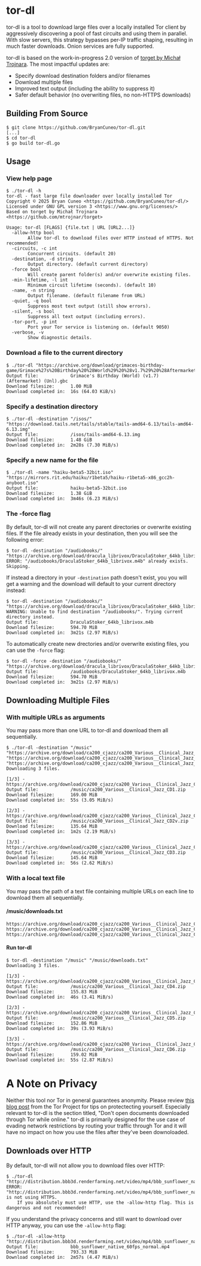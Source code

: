 # tor-dl

tor-dl is a tool to download large files over a locally installed Tor client
by aggressively discovering a pool of fast circuits and using them in
parallel. With slow servers, this strategy bypasses per-IP traffic shaping,
resulting in much faster downloads. Onion services are fully supported.

tor-dl is based on the work-in-progress 2.0 version of
[torget by Michał Trojnara](https://github.com/mtrojnar/torget). The most
impactful updates are:

- Specify download destination folders and/or filenames
- Download multiple files
- Improved text output (including the ability to suppress it)
- Safer default behavior (no overwriting files, no non-HTTPS downloads)

## Building From Source

    $ git clone https://github.com/BryanCuneo/tor-dl.git
    [...]
    $ cd tor-dl
    $ go build tor-dl.go

## Usage

### View help page
    $ ./tor-dl -h
    tor-dl - fast large file downloader over locally installed Tor
    Copyright © 2025 Bryan Cuneo <https://github.com/BryanCuneo/tor-dl/>
    Licensed under GNU GPL version 3 <https://www.gnu.org/licenses/>
    Based on torget by Michał Trojnara <https://github.com/mtrojnar/torget>

    Usage: tor-dl [FLAGS] {file.txt | URL [URL2...]}
      -allow-http bool
            Allow tor-dl to download files over HTTP instead of HTTPS. Not recommended!
      -circuits, -c int
            Concurrent circuits. (default 20)
      -destination, -d string
            Output directory. (default current directory)
      -force bool
            Will create parent folder(s) and/or overwrite existing files.
      -min-lifetime, -l int
            Minimum circuit lifetime (seconds). (default 10)
      -name, -n string
            Output filename. (default filename from URL)
      -quiet, -q bool
            Suppress most text output (still show errors).
      -silent, -s bool
            Suppress all text output (including errors).
      -tor-port, -p int
            Port your Tor service is listening on. (default 9050)
      -verbose, -v
            Show diagnostic details.

### Download a file to the current directory
    $ ./tor-dl "https://archive.org/download/grimaces-birthday-game/Grimace%27s%20Birthday%20%28World%29%20%28v1.7%29%20%28Aftermarket%29%20%28Unl%29.gbc"
    Output file:            Grimace's Birthday (World) (v1.7) (Aftermarket) (Unl).gbc
    Download filesize:      1.00 MiB
    Download completed in:  16s (64.03 KiB/s)

### Specify a destination directory
    $ ./tor-dl -destination "/isos/" "https://download.tails.net/tails/stable/tails-amd64-6.13/tails-amd64-6.13.img"
    Output file:            /isos/tails-amd64-6.13.img
    Download filesize:      1.48 GiB
    Download completed in:  2m28s (7.30 MiB/s)

### Specify a new name for the file
    $ ./tor-dl -name "haiku-beta5-32bit.iso" "https://mirrors.rit.edu/haiku/r1beta5/haiku-r1beta5-x86_gcc2h-anyboot.iso"
    Output file:            haiku-beta5-32bit.iso
    Download filesize:      1.38 GiB
    Download completed in:  3m46s (6.23 MiB/s)

### The -force flag
By default, tor-dl will not create any parent directories or overwrite
existing files. If the file already exists in your destination, then you
will see the following error:

    $ tor-dl -destination "/audiobooks/" "https://archive.org/download/dracula_librivox/DraculaStoker_64kb_librivox.m4b"
    ERROR: "/audiobooks/DraculaStoker_64kb_librivox.m4b" already exists. Skipping.

If instead a directory in your `-destination` path doesn't exist, you
you will get a warning and the download will default to your current
directory instead:

    $ tor-dl -destination "/audiobooks/" "https://archive.org/download/dracula_librivox/DraculaStoker_64kb_librivox.m4b"
    WARNING: Unable to find destination "/audiobooks/". Trying current directory instead.
    Output file:            DraculaStoker_64kb_librivox.m4b
    Download filesize:      594.70 MiB
    Download completed in:  3m21s (2.97 MiB/s)

To automatically create new drectories and/or overwrite existing files, you
can use the `-force` flag:

    $ tor-dl -force -destination "/audiobooks/" "https://archive.org/download/dracula_librivox/DraculaStoker_64kb_librivox.m4b"
    Output file:            /audiobooks/DraculaStoker_64kb_librivox.m4b
    Download filesize:      594.70 MiB
    Download completed in:  3m21s (2.97 MiB/s)

## Downloading Multiple Files

### With multiple URLs as arguments
You may pass more than one URL to tor-dl and download them all sequentially.

    $ ./tor-dl -destination "/music" "https://archive.org/download/ca200_cjazz/ca200_Various__Clinical_Jazz_CD1.zip" "https://archive.org/download/ca200_cjazz/ca200_Various__Clinical_Jazz_CD2v.zip" "https://archive.org/download/ca200_cjazz/ca200_Various__Clinical_Jazz_CD3.zip"
    Downloading 3 files.

    [1/3] - https://archive.org/download/ca200_cjazz/ca200_Various__Clinical_Jazz_CD1.zip
    Output file:            /music/ca200_Various__Clinical_Jazz_CD1.zip
    Download filesize:      169.00 MiB
    Download completed in:  55s (3.05 MiB/s) 
    
    [2/3] - https://archive.org/download/ca200_cjazz/ca200_Various__Clinical_Jazz_CD2v.zip
    Output file:            /music/ca200_Various__Clinical_Jazz_CD2v.zip
    Download filesize:      135.64 MiB
    Download completed in:  1m2s (2.19 MiB/s)
    
    [3/3] - https://archive.org/download/ca200_cjazz/ca200_Various__Clinical_Jazz_CD3.zip
    Output file:            /music/ca200_Various__Clinical_Jazz_CD3.zip
    Download filesize:      145.64 MiB
    Download completed in:  56s (2.62 MiB/s)

### With a local text file
You may pass the path of a text file containing multiple URLs on each line to
download them all sequentially.

#### /music/downloads.txt
    
    https://archive.org/download/ca200_cjazz/ca200_Various__Clinical_Jazz_CD4.zip
    https://archive.org/download/ca200_cjazz/ca200_Various__Clinical_Jazz_CD5.zip
    https://archive.org/download/ca200_cjazz/ca200_Various__Clinical_Jazz_CD6.zip

#### Run tor-dl

    $ tor-dl -destination "/music" "/music/downloads.txt"
    Downloading 3 files.

    [1/3] - https://archive.org/download/ca200_cjazz/ca200_Various__Clinical_Jazz_CD4.zip
    Output file:            /music/ca200_Various__Clinical_Jazz_CD4.zip
    Download filesize:      155.83 MiB
    Download completed in:  46s (3.41 MiB/s)
    
    [2/3] - https://archive.org/download/ca200_cjazz/ca200_Various__Clinical_Jazz_CD5.zip
    Output file:            /music/ca200_Various__Clinical_Jazz_CD5.zip
    Download filesize:      152.86 MiB
    Download completed in:  39s (3.93 MiB/s)
    
    [3/3] - https://archive.org/download/ca200_cjazz/ca200_Various__Clinical_Jazz_CD6.zip
    Output file:            /music/ca200_Various__Clinical_Jazz_CD6.zip
    Download filesize:      159.02 MiB
    Download completed in:  55s (2.87 MiB/s)

# A Note on Privacy
Neither this tool nor Tor in general guarantees anonymity. Please review
[this blog post](https://support.torproject.org/faq/staying-anonymous/) from
the Tor Project for tips on protectecting yourself. Especially relevant to
tor-dl is the section titled, "Don't open documents downloaded through Tor
while online." tor-dl is primarily designed for the use case of evading
network restrictions by routing your traffic through Tor and it will have no
impact on how you use the files after they've been downoloaded.

## Downloads over HTTP
By default, tor-dl will not allow you to download files over HTTP:

    $ ./tor-dl "http://distribution.bbb3d.renderfarming.net/video/mp4/bbb_sunflower_native_60fps_normal.mp4"
    ERROR: "http://distribution.bbb3d.renderfarming.net/video/mp4/bbb_sunflower_native_60fps_normal.mp4" is not using HTTPS.
    	If you absolutely must use HTTP, use the -allow-http flag. This is dangerous and not recommended!

If you understand the privacy concerns and still want to download over HTTP
anyway, you can use the `-allow-http` flag:

    $ ./tor-dl -allow-http "http://distribution.bbb3d.renderfarming.net/video/mp4/bbb_sunflower_native_60fps_normal.mp4"
    Output file:            bbb_sunflower_native_60fps_normal.mp4
    Download filesize:      793.33 MiB
    Download completed in:  2m57s (4.47 MiB/s)
